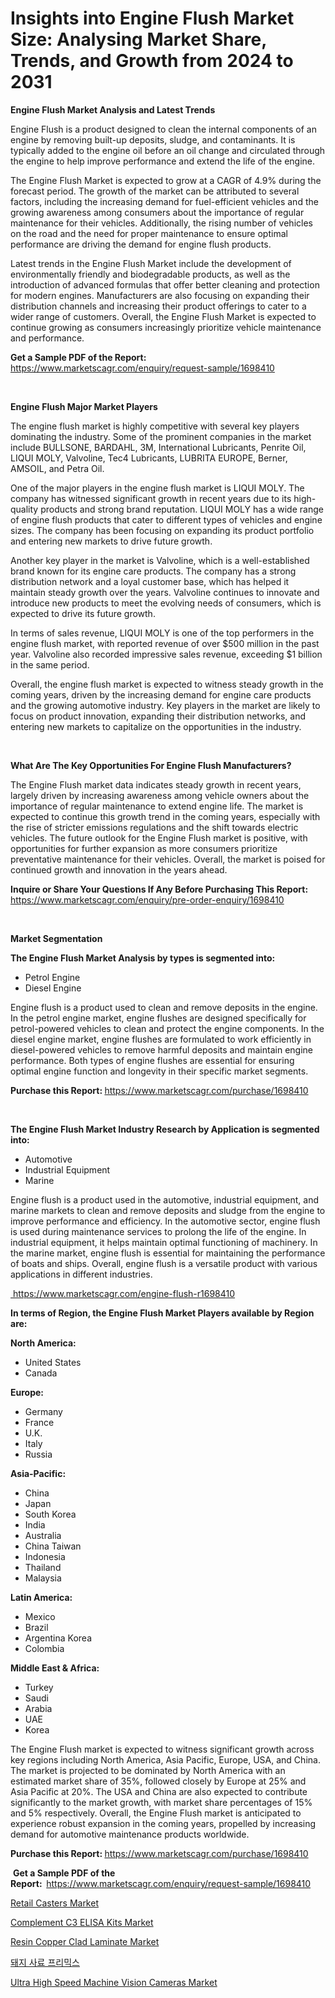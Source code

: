 <p><h1>Insights into Engine Flush Market Size: Analysing Market Share, Trends, and Growth from 2024 to 2031</h1></p><p><strong>Engine Flush Market Analysis and Latest Trends</strong></p>
<p><p>Engine Flush is a product designed to clean the internal components of an engine by removing built-up deposits, sludge, and contaminants. It is typically added to the engine oil before an oil change and circulated through the engine to help improve performance and extend the life of the engine.</p><p>The Engine Flush Market is expected to grow at a CAGR of 4.9% during the forecast period. The growth of the market can be attributed to several factors, including the increasing demand for fuel-efficient vehicles and the growing awareness among consumers about the importance of regular maintenance for their vehicles. Additionally, the rising number of vehicles on the road and the need for proper maintenance to ensure optimal performance are driving the demand for engine flush products.</p><p>Latest trends in the Engine Flush Market include the development of environmentally friendly and biodegradable products, as well as the introduction of advanced formulas that offer better cleaning and protection for modern engines. Manufacturers are also focusing on expanding their distribution channels and increasing their product offerings to cater to a wider range of customers. Overall, the Engine Flush Market is expected to continue growing as consumers increasingly prioritize vehicle maintenance and performance.</p></p>
<p><strong>Get a Sample PDF of the Report:&nbsp;</strong> <a href="https://www.marketscagr.com/enquiry/request-sample/1698410">https://www.marketscagr.com/enquiry/request-sample/1698410</a></p>
<p>&nbsp;</p>
<p><strong>Engine Flush Major Market Players</strong></p>
<p><p>The engine flush market is highly competitive with several key players dominating the industry. Some of the prominent companies in the market include BULLSONE, BARDAHL, 3M, International Lubricants, Penrite Oil, LIQUI MOLY, Valvoline, Tec4 Lubricants, LUBRITA EUROPE, Berner, AMSOIL, and Petra Oil.</p><p>One of the major players in the engine flush market is LIQUI MOLY. The company has witnessed significant growth in recent years due to its high-quality products and strong brand reputation. LIQUI MOLY has a wide range of engine flush products that cater to different types of vehicles and engine sizes. The company has been focusing on expanding its product portfolio and entering new markets to drive future growth.</p><p>Another key player in the market is Valvoline, which is a well-established brand known for its engine care products. The company has a strong distribution network and a loyal customer base, which has helped it maintain steady growth over the years. Valvoline continues to innovate and introduce new products to meet the evolving needs of consumers, which is expected to drive its future growth.</p><p>In terms of sales revenue, LIQUI MOLY is one of the top performers in the engine flush market, with reported revenue of over $500 million in the past year. Valvoline also recorded impressive sales revenue, exceeding $1 billion in the same period.</p><p>Overall, the engine flush market is expected to witness steady growth in the coming years, driven by the increasing demand for engine care products and the growing automotive industry. Key players in the market are likely to focus on product innovation, expanding their distribution networks, and entering new markets to capitalize on the opportunities in the industry.</p></p>
<p>&nbsp;</p>
<p><strong>What Are The Key Opportunities For Engine Flush Manufacturers?</strong></p>
<p><p>The Engine Flush market data indicates steady growth in recent years, largely driven by increasing awareness among vehicle owners about the importance of regular maintenance to extend engine life. The market is expected to continue this growth trend in the coming years, especially with the rise of stricter emissions regulations and the shift towards electric vehicles. The future outlook for the Engine Flush market is positive, with opportunities for further expansion as more consumers prioritize preventative maintenance for their vehicles. Overall, the market is poised for continued growth and innovation in the years ahead.</p></p>
<p><strong>Inquire or Share Your Questions If Any Before Purchasing This Report:</strong> <a href="https://www.marketscagr.com/enquiry/pre-order-enquiry/1698410">https://www.marketscagr.com/enquiry/pre-order-enquiry/1698410</a></p>
<p>&nbsp;</p>
<p><strong>Market Segmentation</strong></p>
<p><strong>The Engine Flush Market Analysis by types is segmented into:</strong></p>
<p><ul><li>Petrol Engine</li><li>Diesel Engine</li></ul></p>
<p><p>Engine flush is a product used to clean and remove deposits in the engine. In the petrol engine market, engine flushes are designed specifically for petrol-powered vehicles to clean and protect the engine components. In the diesel engine market, engine flushes are formulated to work efficiently in diesel-powered vehicles to remove harmful deposits and maintain engine performance. Both types of engine flushes are essential for ensuring optimal engine function and longevity in their specific market segments.</p></p>
<p><strong>Purchase this Report:&nbsp;</strong><a href="https://www.marketscagr.com/purchase/1698410">https://www.marketscagr.com/purchase/1698410</a></p>
<p>&nbsp;</p>
<p><strong>The Engine Flush Market Industry Research by Application is segmented into:</strong></p>
<p><ul><li>Automotive</li><li>Industrial Equipment</li><li>Marine</li></ul></p>
<p><p>Engine flush is a product used in the automotive, industrial equipment, and marine markets to clean and remove deposits and sludge from the engine to improve performance and efficiency. In the automotive sector, engine flush is used during maintenance services to prolong the life of the engine. In industrial equipment, it helps maintain optimal functioning of machinery. In the marine market, engine flush is essential for maintaining the performance of boats and ships. Overall, engine flush is a versatile product with various applications in different industries.</p></p>
<p><a href="https://www.marketscagr.com/engine-flush-r1698410">&nbsp;https://www.marketscagr.com/engine-flush-r1698410</a></p>
<p><strong>In terms of Region, the Engine Flush Market Players available by Region are:</strong></p>
<p>
    <p> <strong> North America: </strong>
        <ul>
            <li>United States</li>
            <li>Canada</li>
        </ul>
        </p> 
    <p> <strong> Europe: </strong>
        <ul>
            <li>Germany</li>
            <li>France</li>
            <li>U.K.</li>
            <li>Italy</li>
            <li>Russia</li>
        </ul>
        </p> 
    <p> <strong> Asia-Pacific: </strong>
        <ul>
            <li>China</li>
            <li>Japan</li>
            <li>South Korea</li>
            <li>India</li>
            <li>Australia</li>
            <li>China Taiwan</li>
            <li>Indonesia</li>
            <li>Thailand</li>
            <li>Malaysia</li>
        </ul>
        </p> 
    <p> <strong> Latin America: </strong>
        <ul>
            <li>Mexico</li>
            <li>Brazil</li>
            <li>Argentina Korea</li>
            <li>Colombia</li>
        </ul>
        </p> 
    <p> <strong> Middle East & Africa: </strong>
        <ul>
            <li>Turkey</li>
            <li>Saudi</li>
            <li>Arabia</li>
            <li>UAE</li>
            <li>Korea</li>
        </ul>
    </p>
    </p>
<p><p>The Engine Flush market is expected to witness significant growth across key regions including North America, Asia Pacific, Europe, USA, and China. The market is projected to be dominated by North America with an estimated market share of 35%, followed closely by Europe at 25% and Asia Pacific at 20%. The USA and China are also expected to contribute significantly to the market growth, with market share percentages of 15% and 5% respectively. Overall, the Engine Flush market is anticipated to experience robust expansion in the coming years, propelled by increasing demand for automotive maintenance products worldwide.</p></p>
<p><strong>Purchase this Report: </strong><a href="https://www.marketscagr.com/purchase/1698410">https://www.marketscagr.com/purchase/1698410</a></p>
<p>&nbsp;<strong>Get a Sample PDF of the Report:&nbsp;&nbsp;</strong><a href="https://www.marketscagr.com/enquiry/request-sample/1698410">https://www.marketscagr.com/enquiry/request-sample/1698410</a></p>
<p><strong></strong></p>
<p><p><a href="https://github.com/LiamKanenood/Market-Research-Report-List-1/blob/main/retail-casters-market.md">Retail Casters Market</a></p><p><a href="https://medium.com/@swilliamn8765/complement-c3-elisa-kits-market-overview-global-market-trends-and-future-prospects-from-2024-to-9d0beb9c1db0">Complement C3 ELISA Kits Market</a></p><p><a href="https://medium.com/@daleaams71/insights-into-the-resin-copper-clad-laminate-market-market-players-market-size-geographical-2f64c3949713">Resin Copper Clad Laminate Market</a></p><p><a href="https://github.com/hzumrdvas204296/Market-Research-Report-List-3/blob/main/32090214127.md">돼지 사료 프리믹스</a></p><p><a href="https://issuu.com/reportprime-2/docs/ultra-high-speed-machine-vision-cameras-market-siz">Ultra High Speed Machine Vision Cameras Market</a></p></p>